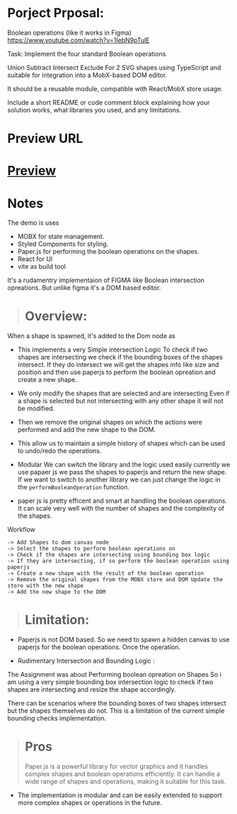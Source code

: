 # Porject Prposal:

Boolean operations (like it works in Figma)
https://www.youtube.com/watch?v=1IebN9pTulE

Task: Implement the four standard Boolean operations

Union
Subtract
Intersect
Exclude
For 2 SVG shapes using TypeScript and suitable for integration into a MobX-based DOM editor.

It should be a reusable module, compatible with React/MobX store usage.

Include a short README or code comment block explaining how your solution works, what libraries you used, and any limitations.

# Preview URL

# [Preview](https://react-paper-js.vercel.app/)

# Notes

The demo is uses

- MOBX for state management.
- Styled Components for styling.
- Paper.js for performing the boolean operations on the shapes.
- React for UI
- vite as build tool

It's a rudamentry implementaion of FIGMA like Boolean intersection opreations. But unlike figma it's a DOM based editor.

> # Overview:

When a shape is spawned, it's added to the Dom node as

- This implements a very Simple intersection Logic To
  check if two shapes are intersecting we check if the bounding boxes of the shapes intersect. If they do intersect we will get the shapes info like size and position and then use paperjs to perform the boolean opreation and create a new shape.

- We only modify the shapes that are selected and are intersecting Even if a shape is selected but not intersecting with any other shape it will not be modified.

- Then we remove the original shapes on which the actions were performed and add the new shape to the DOM.

- This allow us to maintain a simple history of shapes which can be used to undo/redo the operations.

- Modular We can switch the library and the logic used easily currently we use papaer js we pass the shapes to paperjs and return the new shape. If we want to switch to another library we can just change the logic in the `performBooleanOperation` function.

- paper js is pretty efficent and smart at handling the boolean operations. It can scale very well with the number of shapes and the complexity of the shapes.

Workflow

```
-> Add Shapes to dom canvas node
-> Select the shapes to perform boolean operations on
-> Check if the shapes are intersecting using bounding box logic
-> If they are intersecting, if so perform the boolean operation using paperjs
-> Create a new shape with the result of the boolean operation
-> Remove the original shapes from the MOBX store and DOM Update the store with the new shape
-> Add the new shape to the DOM

```

> # Limitation:

- Paperjs is not DOM based. So we need to spawn a hidden canvas to use paperjs for the boolean operations. Once the operation.

- Rudimentary Intersection and Bounding Logic :

The Assignment was about Performing boolean opreation on Shapes So i am using a very simple bounding box intersection logic to check if two shapes are intersecting and resize the shape accordingly.

There can be scenarios where the bounding boxes of two shapes intersect but the shapes themselves do not. This is a limitation of the current simple bounding checks implementation.

> # Pros
>
> Paper.js is a powerful library for vector graphics and it handles complex shapes and boolean operations efficiently. It can handle a wide range of shapes and operations, making it suitable for this task.

- The implementation is modular and can be easily extended to support more complex shapes or operations in the future.
